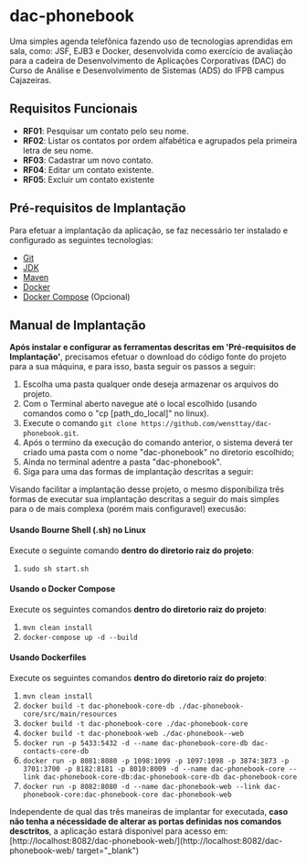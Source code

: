 # dac-phonebook
Uma simples agenda telefônica fazendo uso de tecnologias aprendidas em sala, como: JSF, EJB3 e Docker, desenvolvida como exercício de avaliação para a cadeira de Desenvolvimento de Aplicações Corporativas (DAC) do Curso de Análise e Desenvolvimento de Sistemas (ADS) do IFPB campus Cajazeiras.

## Requisitos Funcionais

- **RF01**: Pesquisar um contato pelo seu nome.
- **RF02**: Listar os contatos por ordem alfabética e agrupados pela primeira letra de seu nome.
- **RF03**: Cadastrar um novo contato.
- **RF04**: Editar um contato existente.
- **RF05**: Excluir um contato existente

## Pré-requisitos de Implantação
Para efetuar a implantação da aplicação, se faz necessário ter instalado e configurado as seguintes tecnologias:

- [Git](https://git-scm.com/book/en/v2/Getting-Started-Installing-Git)
- [JDK](http://www.oracle.com/technetwork/pt/java/javase/downloads/index.html)
- [Maven](http://maven.apache.org/install.html)
- [Docker](https://docs.docker.com/engine/installation/)
- [Docker Compose](https://docs.docker.com/compose/install/) (Opcional)

## Manual de Implantação
**Após instalar e configurar as ferramentas descritas em 'Pré-requisitos de Implantação'**, precisamos efetuar o download do código fonte do projeto para a sua máquina, e para isso, basta seguir os passos a seguir:

1. Escolha uma pasta qualquer onde deseja armazenar os arquivos do projeto.
2. Com o Terminal aberto navegue até o local escolhido (usando comandos como o "cp [path_do_local]" no linux).
3. Execute o comando `git clone https://github.com/wensttay/dac-phonebook.git`.
4. Após o termino da execução do comando anterior, o sistema deverá ter criado uma pasta com o nome "dac-phonebook" no diretorio escolhido;
5. Ainda no terminal adentre a pasta "dac-phonebook".
6. Siga para uma das formas de implantação descritas a seguir:

Visando facilitar a implantação desse projeto, o mesmo disponibiliza três formas de executar sua implantação descritas a seguir do mais simples para o de mais complexa (porém mais configuravel) execusão:

#### Usando Bourne Shell (.sh) no Linux 
Execute o seguinte comando **dentro do diretorio raiz do projeto**:

1. `sudo sh start.sh`

#### Usando o Docker Compose
Execute os seguintes comandos **dentro do diretorio raiz do projeto**:

1. `mvn clean install`
2. `docker-compose up -d --build`

#### Usando Dockerfiles 
Execute os seguintes comandos **dentro do diretorio raiz do projeto**:

1. `mvn clean install`
2. `docker build -t dac-phonebook-core-db ./dac-phonebook-core/src/main/resources`
3. `docker build -t dac-phonebook-core ./dac-phonebook-core`
4. `docker build -t dac-phonebook-web ./dac-phonebook--web`
5. `docker run -p 5433:5432 -d --name dac-phonebook-core-db dac-contacts-core-db`
6. `docker run -p 8081:8080 -p 1098:1099 -p 1097:1098 -p 3874:3873 -p 3701:3700 -p 8182:8181 -p 8010:8009 -d --name dac-phonebook-core --link dac-phonebook-core-db:dac-phonebook-core-db dac-phonebook-core`
7. `docker run -p 8082:8080 -d --name dac-phonebook-web --link dac-phonebook-core:dac-phonebook-core dac-phonebook-web`

Independente de qual das três maneiras de implantar for executada, **caso não tenha a nécessidade de alterar as portas definidas nos comandos desctritos**, a aplicação estará disponivel para acesso em: [http://localhost:8082/dac-phonebook-web/](http://localhost:8082/dac-phonebook-web/ target="_blank")
